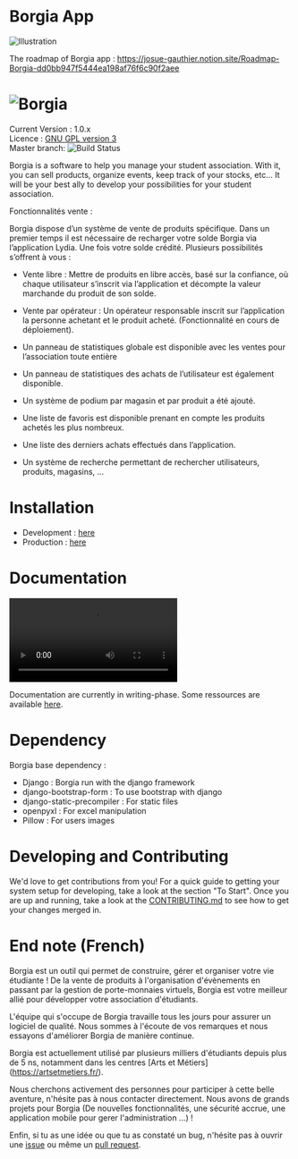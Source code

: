 # Borgia App

![Illustration](https://user-images.githubusercontent.com/20337589/175976110-09a1718b-78cb-4316-ac4f-560b2d168a69.png)



The roadmap of Borgia app : https://josue-gauthier.notion.site/Roadmap-Borgia-dd0bb947f5444ea198af76f6c90f2aee


# ![Borgia](./borgia/static/static_dirs/img/borgia-logo-light.png 'Borgia')

Current Version : 1.0.x   
Licence : [GNU GPL version 3](./license.txt)  
Master branch: ![Build Status](https://github.com/borgia-app/Borgia/actions/workflows/main.yml/badge.svg?branch=master)  

Borgia is a software to help you manage your student association. 
With it, you can sell products, organize events, keep track of your stocks, etc...
It will be your best ally to develop your possibilities for your student association.

Fonctionnalités vente : 

Borgia dispose d’un système de vente de produits spécifique. 
Dans un premier temps il est nécessaire de recharger votre solde Borgia via l’application Lydia. Une fois votre solde crédité. 
Plusieurs possibilités s’offrent à vous : 

-	Vente libre : Mettre de produits en libre accès, basé sur la confiance, où chaque utilisateur s’inscrit via l’application et décompte la valeur marchande du produit de son solde. 
-	Vente par opérateur : Un opérateur responsable inscrit sur l’application la personne achetant et le produit acheté. (Fonctionnalité en cours de déploiement). 

- Un panneau de statistiques globale est disponible avec les ventes pour l’association toute entière
- Un panneau de statistiques des achats de l’utilisateur est également disponible. 
- Un système de podium par magasin et par produit a été ajouté.
- Une liste de favoris est disponible prenant en compte les produits achetés les plus nombreux.
- Une liste des derniers achats effectués dans l’application. 
- Un système de recherche permettant de rechercher utilisateurs, produits, magasins, …


# Installation

-   Development : [here](https://github.com/borgia-app/Borgia-docs/blob/master/tutorials/dev_install.md)
-   Production : [here](https://github.com/borgia-app/Borgia-docs/blob/master/tutorials/prod_install.md)

# Documentation



![Example](https://user-images.githubusercontent.com/20337589/175973686-dc7cb745-832b-4948-a60f-bd0ca4d71bc5.mp4)






Documentation are currently in writing-phase. Some ressources are available
[here](https://github.com/borgia-app/Borgia-docs).

# Dependency

Borgia base dependency :

-   Django : Borgia run with the django framework
-   django-bootstrap-form : To use bootstrap with django
-   django-static-precompiler : For static files
-   openpyxl : For excel manipulation
-   Pillow : For users images

# Developing and Contributing

We'd love to get contributions from you! For a quick guide to getting your
system setup for developing, take a look at the section "To Start".
Once you are up and running, take a look at the
[CONTRIBUTING.md](https://github.com/borgia-app/Borgia/CONTRIBUTING.md) to see
how to get your changes merged in.

# End note (French)

Borgia est un outil qui permet de construire, gérer et organiser votre vie
étudiante ! De la vente de produits à l'organisation d'évènements en passant
par la gestion de porte-monnaies virtuels, Borgia est votre meilleur allié pour
développer votre association d'étudiants.

L'équipe qui s'occupe de Borgia travaille tous les jours pour assurer un
logiciel de qualité. Nous sommes à l'écoute de vos remarques et nous essayons
d'améliorer Borgia de manière continue.

Borgia est actuellement utilisé par plusieurs milliers d'étudiants depuis plus
de 5 ns, notamment dans les centres [Arts et Métiers] (https://artsetmetiers.fr/).

Nous cherchons activement des personnes pour participer à cette belle aventure,
n'hésite pas à nous contacter directement. Nous avons de grands projets pour Borgia
(De nouvelles fonctionnalités, une sécurité accrue, une application mobile pour gerer l'administration ...) !

Enfin, si tu as une idée ou que tu as constaté un bug, n'hésite pas à ouvrir
une [issue](https://github.com/borgia-app/Borgia/issues) ou même un
[pull request](https://github.com/borgia-app/Borgia/pulls).
